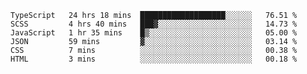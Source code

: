 <!--START_SECTION:waka-->

```text
TypeScript   24 hrs 18 mins  ███████████████████░░░░░░   76.51 %
SCSS         4 hrs 40 mins   ███▓░░░░░░░░░░░░░░░░░░░░░   14.73 %
JavaScript   1 hr 35 mins    █▒░░░░░░░░░░░░░░░░░░░░░░░   05.00 %
JSON         59 mins         ▓░░░░░░░░░░░░░░░░░░░░░░░░   03.14 %
CSS          7 mins          ░░░░░░░░░░░░░░░░░░░░░░░░░   00.38 %
HTML         3 mins          ░░░░░░░░░░░░░░░░░░░░░░░░░   00.18 %
```

<!--END_SECTION:waka-->


<!--
**Leorio21/Leorio21** is a ✨ _special_ ✨ repository because its `README.md` (this file) appears on your GitHub profile.

Here are some ideas to get you started:

- 🔭 I’m currently working on ...
- 🌱 I’m currently learning ...
- 👯 I’m looking to collaborate on ...
- 🤔 I’m looking for help with ...
- 💬 Ask me about ...
- 📫 How to reach me: ...
- 😄 Pronouns: ...
- ⚡ Fun fact: ...
-->
